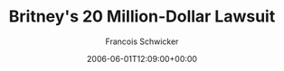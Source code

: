 ---
title: 'Britney''s 20 Million-Dollar Lawsuit'
posts: 6
hash: 't506'
author: 'Francois Schwicker'
date: 2006-06-01T12:09:00+00:00
sources:
  - http://forums.tokipona.org/viewtopic.php%3Ft=506.html
---